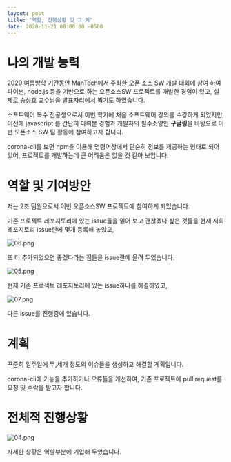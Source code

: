 ```yaml
---
layout: post
title: "역할, 진행상황 및 그 외"
date: 2020-11-21 00:00:00 -0500
---
```


# 나의 개발 능력

2020 여름방학 기간동안 ManTech에서 주최한 오픈 소스 SW 개발 대회에 참여 하여 파이썬, node.js 등을 기반으로 하는 오픈소스SW 프로젝트를 개발한 경험이 있고,
실제로 송상효 교수님을 발표자리에서 뵙기도 하였습니다. 

소프트웨어 복수 전공생으로서 이번 학기에 처음 소프트웨어 강의를 수강하게 되었지만, 이전에 javascript 를 간단히 다뤄본 경험과 개발자의 필수소양인 **구글링**을 
바탕으로 이번 오픈소스 SW 팀 활동에 참여하고자 합니다.

corona-cli를 보면 npm을 이용해 명령어창에서 단순히 정보를 제공하는 형태로 되어 있어, 프로젝트를 개발하는데 큰 어려움은 없을 것 같아 보입니다.

# 역할 및 기여방안

저는 2조 팀원으로서 이번 오픈소스SW 프로젝트에 참여하게 되었습니다.

기존 프로젝트 레포지토리에 있는 issue들을 읽어 보고 괜찮겠다 싶은 것들을 현재 저희 레포지토리 issue란에 몇개 등록해 놓았고,

![06.png](https://jeonyuntae.github.io/images/06.png)

또 더 추가되었으면 좋겠다라는 점들을 issue란에 올려 두었습니다. 

![05.png](https://jeonyuntae.github.io/images/05.png)

현재 기존 프로젝트 레포지토리에 있는 issue하나를 해결하였고,

![07.png](https://jeonyuntae.github.io/images/07.png)

다른 issue를 진행중에 있습니다.

# 계획

꾸준히 일주일에 두,세개 정도의 이슈들을 생성하고 해결할 계획입니다.

corona-cli에 기능을 추가하거나 오류들을 개선하여, 기존 프로젝트에 pull request를 요청 및 수락을 받고자 합니다.

# 전체적 진행상황

![04.png](https://jeonyuntae.github.io/images/04.png)

자세한 상황은 역할부분에 기입해 두었습니다.
